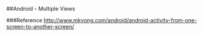 
##Android - Multiple Views

###Reference
http://www.mkyong.com/android/android-activity-from-one-screen-to-another-screen/




